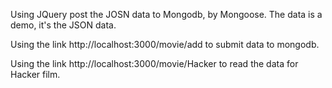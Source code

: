 Using JQuery post the JOSN data to Mongodb, by Mongoose.
The data is a demo, it's the JSON data.

Using the link http://localhost:3000/movie/add 
to submit data to mongodb.

Using the link http://localhost:3000/movie/Hacker
to read the data for Hacker film.
